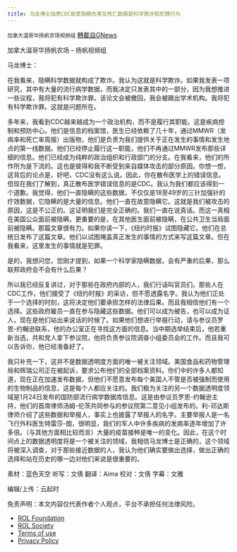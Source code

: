 ```yaml
---
title: 马龙博士指责CDC故意隐瞒伤害及死亡数据是科学欺诈和犯罪行为
---
```

`加拿大温哥华扬帆农场视频组` [轉載自GNews](https://gnews.org/zh-hans/2141652/)

加拿大温哥华扬帆农场 – 扬帆视频组

马龙博士：

在我看来，隐瞒科学数据就构成了欺诈。我认为这就是科学欺诈。如果我发表一项研究，其中有大量的流行病学数据，而我决定只发表其中的一部分，因为我想推进一些议程，我将犯有科学欺诈罪。该论文会被撤回，我会被踢出学术机构。我将犯有科学欺诈罪。这就是问题所在。

多年来，我看到CDC越来越成为一个政治机构，而不是履行其职能。这是疾病控制和预防中心。他们是信息的档案馆，医生已经依赖了几十年，通过MMWR（发病率和死亡率周报）出版物，他们是负责为我们提供关于正在发生的事情和发生地点的第一线数据。他们已经停止履行这一职能，他们不再通过MMWR发布那些详细的信息。他们已经成为纯粹的政治组织和行政部门的分支。在我看来，他们的所作所为是下流的。这也是彼得和我不断受到来自媒体攻击的部分原因。你想一想，这背后的论点是，好吧，CDC没有这么说。因此，你在散布医学上的错误信息。但现在我们了解到，真正散布医学错误信息的是CDC。我认为我们都应该得到一个道歉。我觉得，他们一直隐瞒的这些数据，不仅仅是18至49岁的三针加强针的疗效数据，它隐瞒的是大量的信息。他们一直在故意隐瞒它。这就是我们被攻击的原因，这是不公正的。这证明我们是完全正确的。我们一直在说真话。而这一真相在美国公众面前被隐瞒，更重要的是，在其他医生面前被隐瞒，在公共卫生当局面前被隐瞒。那篇文章很有力。如果你读一下，《纽约时报》试图隐藏它。他们在总统日发布了这篇文章。他们以试图掩盖真正发生的事情的方式来写这篇文章。但在我看来，这里发生的事情就是犯罪。

是的，我想问您，您刚才提到，如果一个科学家隐瞒数据，会有严重的后果，那么联邦政府会不会有什么后果？

所以我已经反复讲过，对于那些在政府内部的人，我们行话叫官员们。那些人在CDC工作，他们接受了《纽约时报》的采访，但不愿透露名字。我认为他们正处于一个选择的时刻，这将决定他们要承担怎样的法律后果。而且我相信他们有一个选择。这些政府雇员一直在参与隐藏这些数据。他们可以成为被告，也可以成为证人，现在是他们站出来说话的时候了。如果他们想进行举报行动，请与参议员罗恩-约翰逊联系，他的办公室正在寻找这方面的信息。当中期选举结束后，他若重新当选，共和党人拿下参议院，他将负责参议院调查小组委员会的工作。而且我可以告诉你，他已经准备好了。

我只补充一下，这并不是数据透明度方面的唯一被关注领域。美国食品和药物管理局和辉瑞公司正在被起诉，要求公布他们的全部档案资料。你们中的许多人都知道，现在正在加速发布数据，但他们不愿意发布每个美国人不管是否被强制而使用的生物制品的信息，这是每个人都应关注的。我们极为关注的另一个数据透明度领域是1月24日发布的国防部流行病学数据库信息。这是由参议员罗恩-约翰逊主持，他们的首席律师汤姆-伦茨共同参与的参议院第二意见小组发布的。利-邓达斯律师介绍了这些数据和举报人，事实上也披露了举报人的名字。主要举报人是一名飞行外科医生特雷莎-朗，很明显，我们的军人中许多疾病的发病率逐年增加了许多倍。（与其他方面相比较而言）大量的疫苗接种是唯一的变化。因此，在这个时间点上的数据透明度将是一个被关注的领域，我相信马龙博士是正确的，这个领域将被深入调查，对于那些接近数据的人，我认为他们确实要做出选择，做出正确的选择和站在历史的哪一边对他们来说是很重要的。

素材：蓝色天空
听写：文倩
翻译：Aima
校对：文倩
字幕：文雅

编辑/上传：云起时

 

免责声明：本文内容仅代表作者个人观点，平台不承担任何法律风险。

- [ROL Foundation](https://rolfoundation.org/)
- [ROL Society](https://rolsociety.org/)
- [Terms of use](https://gnews.org/terms-of-use-3/)
- [Privacy Policy](https://gnews.org/privacy-policy/)
